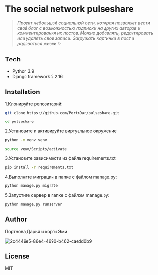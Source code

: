 # The social network pulseshare
>_Проект небольшой социальной сети, которая позволяет вести свой блог с возможностью подписки на других авторов и  комментирования их постов. Можно добавлять, редактировать или удалять свои записи. Загружать картинки в пост и радоваться жизни_ ✨

## Tech
- Python 3.9
- Django framework 2.2.16

## Installation
1.Клонируйте репозиторий:
```sh
git clone https://github.com/PortnDar/pulseshare.git
```
```sh
cd pulseshare
```
2.Установите и активируйте виртуальное окружение
```sh
python -m venv venv
```
```sh
source venv/Scripts/activate
```
3.Установите зависимости из файла requirements.txt
```sh
pip install -r requirements.txt
```
4.Выполните миграции в папке с файлом manage.py:
```sh
python manage.py migrate
```
5.Запустите сервер в папке с файлом manage.py:
```sh
python manage.py runserver
```
## Author
Портнова Дарья и корги Эми

![2c4449e5-86e4-4690-b462-caedd0b9](https://user-images.githubusercontent.com/122153098/222242638-70ba9cdd-774b-4cbf-9ca1-7557ed823c73.jpg)

## License
MIT